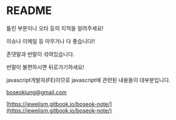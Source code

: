 # README

틀린 부분이나 오타 등의 지적을 알려주세요!

이슈나 이메일 등 아무거나 다 좋습니다!!

존댓말과 반말이 섞여있습니다.

반말이 불편하시면 뒤로가기하세요!

javascript개발자\(FE\)이므로 javascript에 관련된 내용들이 대부분입니다.

boseokjung@gmail.com

[https://jewelism.gitbook.io/boseok-note/](https://jewelism.gitbook.io/boseok-note/)

